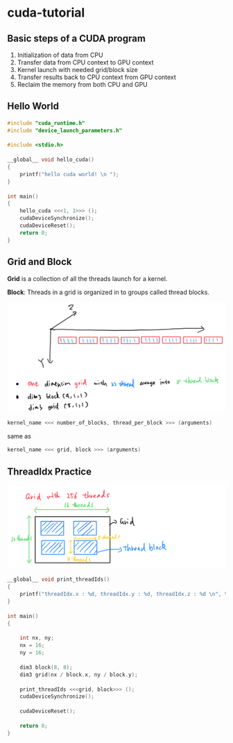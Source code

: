 # cuda-tutorial

## Basic steps of a CUDA program

1. Initialization of data from CPU
2. Transfer data from CPU context to GPU context
3. Kernel launch with needed grid/block size
4. Transfer results back to CPU context from GPU context
5. Reclaim the memory from both CPU and GPU

## Hello World 
```c
#include "cuda_runtime.h"
#include "device_launch_parameters.h"

#include <stdio.h>

__global__ void hello_cuda()
{
    printf("hello cuda world! \n ");
}

int main()
{
    hello_cuda <<<1, 1>>> (); 
    cudaDeviceSynchronize();
    cudaDeviceReset();
    return 0;
}
```

## Grid and Block

**Grid** is a collection of all the threads launch for a kernel.

**Block**: Threads in a grid is organized in to groups called thread blocks.

![grad and block](images/IMG_0116.PNG)

```cpp
kernel_name <<< number_of_blocks, thread_per_block >>> (arguments)
```
same as
```cpp
kernel_name <<< grid, block >>> (arguments)
```


## ThreadIdx Practice

![ThreadIdx_Practice](./images/IMG_0370.PNG)

```cpp
__global__ void print_threadIds()
{
    printf("threadIdx.x : %d, threadIdx.y : %d, threadIdx.z : %d \n", threadIdx.x, threadIdx.y, threadIdx.z);
}

int main()
{

    int nx, ny;
    nx = 16;
    ny = 16;

    dim3 block(8, 8);
    dim3 grid(nx / block.x, ny / block.y);

    print_threadIds <<<grid, block>>> ();
    cudaDeviceSynchronize();

    cudaDeviceReset();

    return 0;
}
```